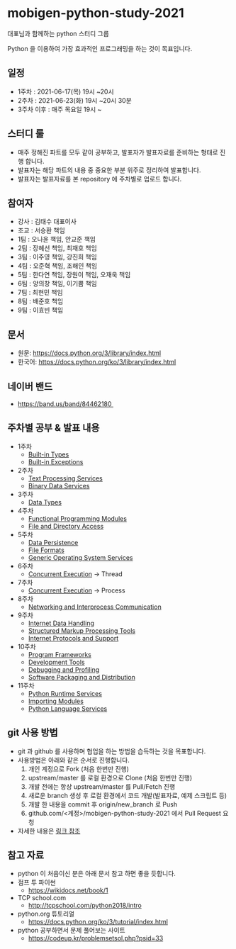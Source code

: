 # mobigen-python-study-2021

대표님과 함께하는 python 스터디 그룹

Python 을 이용하여 가장 효과적인 프로그래밍을 하는 것이 목표입니다.

## 일정

- 1주차 : 2021-06-17(목) 19시 ~20시
- 2주차 : 2021-06-23(화) 19시 ~20시 30분
- 3주차 이후 : 매주 목요일 19시 ~

## 스터디 룰

- 매주 정해진 파트를 모두 같이 공부하고, 발표자가 발표자료를 준비하는 형태로 진행 합니다.
- 발표자는 해당 파트의 내용 중 중요한 부분 위주로 정리하여 발표합니다.
- 발표자는 발표자료를 본 repository 에 주차별로 업로드 합니다.

## 참여자

- 강사 : 김태수 대표이사
- 조교 : 서승환 책임
- 1팀 : 오나윤 책임, 안교준 책임
- 2팀 : 장혜선 책임, 최재호 책임
- 3팀 : 이주영 책임, 강진희 책임
- 4팀 : 오준혁 책임, 조해인 책임
- 5팀 : 한다연 책임, 장원이 책임, 오재욱 책임
- 6팀 : 양의창 책임, 이기쁨 책임
- 7팀 : 최현민 책임
- 8팀 : 배준호 책임
- 9팀 : 이효빈 책임

## 문서

- 원문: https://docs.python.org/3/library/index.html
- 한국어: https://docs.python.org/ko/3/library/index.html

## 네이버 밴드

- https://band.us/band/84462180 

## 주차별 공부 & 발표 내용

- 1주차
  - [Built-in Types](https://docs.python.org/3/library/stdtypes.html)
  - [Built-in Exceptions](https://docs.python.org/3/library/exceptions.html)
- 2주차
  - [Text Processing Services](https://docs.python.org/3/library/text.html)
  - [Binary Data Services](https://docs.python.org/3/library/binary.html)
- 3주차
  - [Data Types](https://docs.python.org/3/library/datatypes.html)
- 4주차
  - [Functional Programming Modules](https://docs.python.org/3/library/functional.html)
  - [File and Directory Access](https://docs.python.org/3/library/filesys.html)
- 5주차
  - [Data Persistence](https://docs.python.org/3/library/persistence.html)
  - [File Formats](https://docs.python.org/3/library/fileformats.html)
  - [Generic Operating System Services](https://docs.python.org/3/library/allos.html)
- 6주차
  - [Concurrent Execution](https://docs.python.org/3/library/concurrency.html) -> Thread
- 7주차
  - [Concurrent Execution](https://docs.python.org/3/library/concurrency.html) -> Process
- 8주차
  - [Networking and Interprocess Communication](https://docs.python.org/3/library/ipc.html)
- 9주차
  - [Internet Data Handling](https://docs.python.org/3/library/netdata.html)
  - [Structured Markup Processing Tools](https://docs.python.org/3/library/markup.html)
  - [Internet Protocols and Support](https://docs.python.org/3/library/internet.html)
- 10주차
  - [Program Frameworks](https://docs.python.org/3/library/frameworks.html)
  - [Development Tools](https://docs.python.org/3/library/development.html)
  - [Debugging and Profiling](https://docs.python.org/3/library/debug.html)
  - [Software Packaging and Distribution](https://docs.python.org/3/library/distribution.html)
- 11주차
  - [Python Runtime Services](https://docs.python.org/3/library/python.html)
  - [Importing Modules](https://docs.python.org/3/library/modules.html)
  - [Python Language Services](https://docs.python.org/3/library/language.html)

## git 사용 방법

- git 과 github 를 사용하며 협업을 하는 방법을 습득하는 것을 목표합니다.
- 사용방법은 아래와 같은 순서로 진행합니다.
  1. 개인 계정으로 Fork (처음 한번만 진행)
  2. upstream/master 를 로컬 환경으로 Clone (처음 한번만 진행)
  3. 개발 전에는 항상 upstream/master 를 Pull/Fetch 진행
  4. 새로운 branch 생성 후 로컬 환경에서 코드 개발(발표자료, 예제 스크립트 등)
  5. 개발 한 내용을 commit 후 origin/new_branch 로 Push
  6. github.com/<계정>/mobigen-python-study-2021 에서 Pull Request 요청
- 자세한 내용은 [링크 참조](./documents/git-flow.md)

## 참고 자료

- python 이 처음이신 분은 아래 문서 참고 하면 좋을 듯합니다.
- 점프 투 파이썬
  - https://wikidocs.net/book/1
- TCP school.com
  - http://tcpschool.com/python2018/intro
- python.org 튜토리얼
  - https://docs.python.org/ko/3/tutorial/index.html
- python 공부하면서 문제 풀어보는 사이트
  - https://codeup.kr/problemsetsol.php?psid=33
